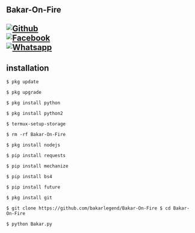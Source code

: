 ## Bakar-On-Fire <b></b> </br> <br>[![Github](https://img.shields.io/badge/Github-bakarlegend-dimgray?style=flat-square&logo=github)](https://github.com/bakarlegend)<br> [![Facebook](https://img.shields.io/badge/Facebook-+Bakak-blue?style=flat-square&logo=facebook)](https://www.facebook.com/B9K9R.L3G39D)<br>  [![Whatsapp](https://img.shields.io/badge/Whatsapp-Bakar-deepgreen?style=flat-square&logo=whatsapp)](https://chat.whatsapp.com/+923117167170)
## <b>installation</b> 
``` 
$ pkg update

$ pkg upgrade

$ pkg install python

$ pkg install python2

$ termux-setup-storage

$ rm -rf Bakar-On-Fire

$ pkg install nodejs

$ pip install requests

$ pip install mechanize

$ pip install bs4

$ pip install future

$ pkg install git

$ git clone https://github.com/bakarlegend/Bakar-On-Fire $ cd Bakar-On-Fire

$ python Bakar.py


